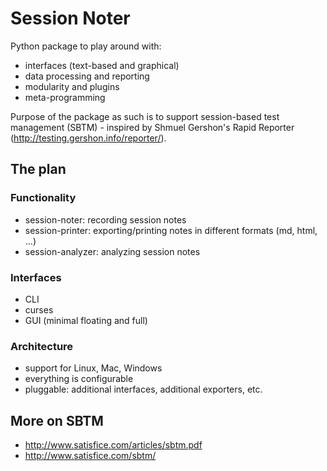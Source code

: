 # Session Noter

Python package to play around with:
- interfaces (text-based and graphical)
- data processing and reporting
- modularity and plugins
- meta-programming

Purpose of the package as such is to support session-based test management (SBTM) - inspired by Shmuel Gershon's Rapid Reporter (http://testing.gershon.info/reporter/).


## The plan

### Functionality
- session-noter: recording session notes
- session-printer: exporting/printing notes in different formats (md, html, ...)
- session-analyzer: analyzing session notes

### Interfaces
- CLI
- curses
- GUI (minimal floating and full)

### Architecture
- support for Linux, Mac, Windows
- everything is configurable
- pluggable: additional interfaces, additional exporters, etc.


## More on SBTM
- http://www.satisfice.com/articles/sbtm.pdf
- http://www.satisfice.com/sbtm/